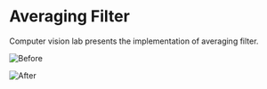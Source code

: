 # Averaging Filter

Computer vision lab presents the implementation of averaging filter.

![Before](https://lh5.googleusercontent.com/6cwWlmQCJf_guJHggi9A-62JyR9xvKqXOe2Zt9DNrzoTYMkbU8s4X-pevcQHBWTZ2w2N8APe8IEJ9JCVFKzK=w1366-h645)

![After](https://lh4.googleusercontent.com/bqYDgj_6E6v19GEj0hcbD566hZkHEmPtoTlTqZ63U18INWadouijFJF-F7cxT6ZYdTFY5m4NKhjWE3T-OBJl=w1366-h645)

